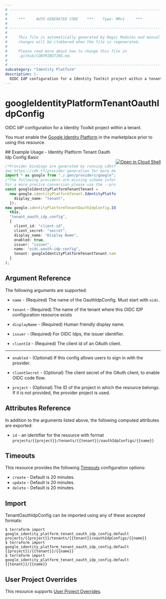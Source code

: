 ```yaml
---
# ----------------------------------------------------------------------------
#
#     ***     AUTO GENERATED CODE    ***    Type: MMv1     ***
#
# ----------------------------------------------------------------------------
#
#     This file is automatically generated by Magic Modules and manual
#     changes will be clobbered when the file is regenerated.
#
#     Please read more about how to change this file in
#     .github/CONTRIBUTING.md.
#
# ----------------------------------------------------------------------------
subcategory: "Identity Platform"
description: |-
  OIDC IdP configuration for a Identity Toolkit project within a tenant.
---
```


# googleIdentityPlatformTenantOauthIdpConfig

OIDC IdP configuration for a Identity Toolkit project within a tenant.

You must enable the
[Google Identity Platform](https://console.cloud.google.com/marketplace/details/google-cloud-platform/customer-identity) in
the marketplace prior to using this resource.

<div class = "oics-button" style="float: right; margin: 0 0 -15px">
  <a href="https://console.cloud.google.com/cloudshell/open?cloudshell_git_repo=https%3A%2F%2Fgithub.com%2Fterraform-google-modules%2Fdocs-examples.git&cloudshell_working_dir=identity_platform_tenant_oauth_idp_config_basic&cloudshell_image=gcr.io%2Fgraphite-cloud-shell-images%2Fterraform%3Alatest&open_in_editor=main.tf&cloudshell_print=.%2Fmotd&cloudshell_tutorial=.%2Ftutorial.md" target="_blank">
    <img alt="Open in Cloud Shell" src="//gstatic.com/cloudssh/images/open-btn.svg" style="max-height: 44px; margin: 32px auto; max-width: 100%;">
  </a>
</div>
## Example Usage - Identity Platform Tenant Oauth Idp Config Basic

```typescript
/*Provider bindings are generated by running cdktf get.
See https://cdk.tf/provider-generation for more details.*/
import * as google from "./.gen/providers/google";
/*The following providers are missing schema information and might need manual adjustments to synthesize correctly: google.
For a more precise conversion please use the --provider flag in convert.*/
const googleIdentityPlatformTenantTenant =
  new google.identityPlatformTenant.IdentityPlatformTenant(this, "tenant", {
    display_name: "tenant",
  });
new google.identityPlatformTenantOauthIdpConfig.IdentityPlatformTenantOauthIdpConfig(
  this,
  "tenant_oauth_idp_config",
  {
    client_id: "client-id",
    client_secret: "secret",
    display_name: "Display Name",
    enabled: true,
    issuer: "issuer",
    name: "oidc.oauth-idp-config",
    tenant: googleIdentityPlatformTenantTenant.name,
  }
);

```

## Argument Reference

The following arguments are supported:

*   `name` -
    (Required)
    The name of the OauthIdpConfig. Must start with `oidc`.

*   `tenant` -
    (Required)
    The name of the tenant where this OIDC IDP configuration resource exists

*   `displayName` -
    (Required)
    Human friendly display name.

*   `issuer` -
    (Required)
    For OIDC Idps, the issuer identifier.

*   `clientId` -
    (Required)
    The client id of an OAuth client.

***

*   `enabled` -
    (Optional)
    If this config allows users to sign in with the provider.

*   `clientSecret` -
    (Optional)
    The client secret of the OAuth client, to enable OIDC code flow.

*   `project` - (Optional) The ID of the project in which the resource belongs.
    If it is not provided, the provider project is used.

## Attributes Reference

In addition to the arguments listed above, the following computed attributes are exported:

* `id` - an identifier for the resource with format `projects/{{project}}/tenants/{{tenant}}/oauthIdpConfigs/{{name}}`

## Timeouts

This resource provides the following
[Timeouts](https://developer.hashicorp.com/terraform/plugin/sdkv2/resources/retries-and-customizable-timeouts) configuration options:

* `create` - Default is 20 minutes.
* `update` - Default is 20 minutes.
* `delete` - Default is 20 minutes.

## Import

TenantOauthIdpConfig can be imported using any of these accepted formats:

```console
$ terraform import google_identity_platform_tenant_oauth_idp_config.default projects/{{project}}/tenants/{{tenant}}/oauthIdpConfigs/{{name}}
$ terraform import google_identity_platform_tenant_oauth_idp_config.default {{project}}/{{tenant}}/{{name}}
$ terraform import google_identity_platform_tenant_oauth_idp_config.default {{tenant}}/{{name}}
```

## User Project Overrides

This resource supports [User Project Overrides](https://registry.terraform.io/providers/hashicorp/google/latest/docs/guides/provider_reference#user_project_override).
